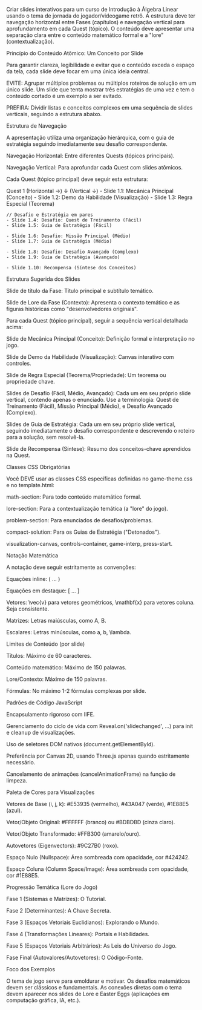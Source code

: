 Criar slides interativos para um curso de Introdução à Álgebra Linear usando o tema de jornada do jogador/videogame retrô. A estrutura deve ter navegação horizontal entre Fases (capítulos) e navegação vertical para aprofundamento em cada Quest (tópico). O conteúdo deve apresentar uma separação clara entre o conteúdo matemático formal e a "lore" (contextualização).

Princípio do Conteúdo Atômico: Um Conceito por Slide

Para garantir clareza, legibilidade e evitar que o conteúdo exceda o espaço da tela, cada slide deve focar em uma única ideia central.

EVITE: Agrupar múltiplos problemas ou múltiplos roteiros de solução em um único slide. Um slide que tenta mostrar três estratégias de uma vez e tem o conteúdo cortado é um exemplo a ser evitado.

PREFIRA: Dividir listas e conceitos complexos em uma sequência de slides verticais, seguindo a estrutura abaixo.

Estrutura de Navegação

A apresentação utiliza uma organização hierárquica, com o guia de estratégia seguindo imediatamente seu desafio correspondente.

Navegação Horizontal: Entre diferentes Quests (tópicos principais).

Navegação Vertical: Para aprofundar cada Quest com slides atômicos.

Cada Quest (tópico principal) deve seguir esta estrutura:

Quest 1 (Horizontal →)
    ↓ (Vertical ↓)
    - Slide 1.1: Mecânica Principal (Conceito)
    - Slide 1.2: Demo da Habilidade (Visualização)
    - Slide 1.3: Regra Especial (Teorema)
    
    // Desafio e Estratégia em pares
    - Slide 1.4: Desafio: Quest de Treinamento (Fácil)
    - Slide 1.5: Guia de Estratégia (Fácil)

    - Slide 1.6: Desafio: Missão Principal (Médio)
    - Slide 1.7: Guia de Estratégia (Médio)

    - Slide 1.8: Desafio: Desafio Avançado (Complexo)
    - Slide 1.9: Guia de Estratégia (Avançado)

    - Slide 1.10: Recompensa (Síntese dos Conceitos)
Estrutura Sugerida dos Slides

Slide de título da Fase: Título principal e subtítulo temático.

Slide de Lore da Fase (Contexto): Apresenta o contexto temático e as figuras históricas como "desenvolvedores originais".

Para cada Quest (tópico principal), seguir a sequência vertical detalhada acima:

Slide de Mecânica Principal (Conceito): Definição formal e interpretação no jogo.

Slide de Demo da Habilidade (Visualização): Canvas interativo com controles.

Slide de Regra Especial (Teorema/Propriedade): Um teorema ou propriedade chave.

Slides de Desafio (Fácil, Médio, Avançado): Cada um em seu próprio slide vertical, contendo apenas o enunciado. Use a terminologia: Quest de Treinamento (Fácil), Missão Principal (Médio), e Desafio Avançado (Complexo).

Slides de Guia de Estratégia: Cada um em seu próprio slide vertical, seguindo imediatamente o desafio correspondente e descrevendo o roteiro para a solução, sem resolvê-la.

Slide de Recompensa (Síntese): Resumo dos conceitos-chave aprendidos na Quest.

Classes CSS Obrigatórias

Você DEVE usar as classes CSS específicas definidas no game-theme.css e no template.html:

math-section: Para todo conteúdo matemático formal.

lore-section: Para a contextualização temática (a "lore" do jogo).

problem-section: Para enunciados de desafios/problemas.

compact-solution: Para os Guias de Estratégia ("Detonados").

visualization-canvas, controls-container, game-interp, press-start.

Notação Matemática

A notação deve seguir estritamente as convenções:

Equações inline: \( ... \)

Equações em destaque: \[ ... \]

Vetores: \vec{v} para vetores geométricos, \mathbf{x} para vetores coluna. Seja consistente.

Matrizes: Letras maiúsculas, como A, B.

Escalares: Letras minúsculas, como a, b, \lambda.

Limites de Conteúdo (por slide)

Títulos: Máximo de 60 caracteres.

Conteúdo matemático: Máximo de 150 palavras.

Lore/Contexto: Máximo de 150 palavras.

Fórmulas: No máximo 1-2 fórmulas complexas por slide.

Padrões de Código JavaScript

Encapsulamento rigoroso com IIFE.

Gerenciamento do ciclo de vida com Reveal.on('slidechanged', ...) para init e cleanup de visualizações.

Uso de seletores DOM nativos (document.getElementById).

Preferência por Canvas 2D, usando Three.js apenas quando estritamente necessário.

Cancelamento de animações (cancelAnimationFrame) na função de limpeza.

Paleta de Cores para Visualizações

Vetores de Base (i, j, k): #E53935 (vermelho), #43A047 (verde), #1E88E5 (azul).

Vetor/Objeto Original: #FFFFFF (branco) ou #BDBDBD (cinza claro).

Vetor/Objeto Transformado: #FFB300 (amarelo/ouro).

Autovetores (Eigenvectors): #9C27B0 (roxo).

Espaço Nulo (Nullspace): Área sombreada com opacidade, cor #424242.

Espaço Coluna (Column Space/Image): Área sombreada com opacidade, cor #1E88E5.

Progressão Temática (Lore do Jogo)

Fase 1 (Sistemas e Matrizes): O Tutorial.

Fase 2 (Determinantes): A Chave Secreta.

Fase 3 (Espaços Vetoriais Euclidianos): Explorando o Mundo.

Fase 4 (Transformações Lineares): Portais e Habilidades.

Fase 5 (Espaços Vetoriais Arbitrários): As Leis do Universo do Jogo.

Fase Final (Autovalores/Autovetores): O Código-Fonte.

Foco dos Exemplos

O tema de jogo serve para emoldurar e motivar. Os desafios matemáticos devem ser clássicos e fundamentais. As conexões diretas com o tema devem aparecer nos slides de Lore e Easter Eggs (aplicações em computação gráfica, IA, etc.).
